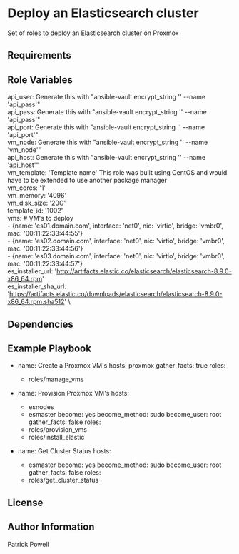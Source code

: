 Deploy an Elasticsearch cluster
=========

Set of roles to deploy an Elasticsearch cluster on Proxmox

Requirements
------------


Role Variables
--------------

  api_user: Generate this with "ansible-vault encrypt_string '<api password>' --name 'api_pass'"\
  api_pass: Generate this with "ansible-vault encrypt_string '<api password>' --name 'api_pass'"\
  api_port: Generate this with "ansible-vault encrypt_string '<port number>' --name 'api_port'"\
  vm_node: Generate this with "ansible-vault encrypt_string '<node name>' --name 'vm_node'"\
  api_host: Generate this with "ansible-vault encrypt_string '<host name>' --name 'api_host'"\
  vm_template: 'Template name' This role was built using CentOS and would have to be extended to use another package manager\
  vm_cores: '1'\
  vm_memory: '4096'\
  vm_disk_size: '20G'\
  template_id: '1002'\
  vms: # VM's to deploy\
    - {name: 'es01.domain.com', interface: 'net0', nic: 'virtio', bridge: 'vmbr0', mac: '00:11:22:33:44:55'}\
    - {name: 'es02.domain.com', interface: 'net0', nic: 'virtio', bridge: 'vmbr0', mac: '00:11:22:33:44:56'}\
    - {name: 'es03.domain.com', interface: 'net0', nic: 'virtio', bridge: 'vmbr0', mac: '00:11:22:33:44:57'}\
  es_installer_url: 'http://artifacts.elastic.co/elasticsearch/elasticsearch-8.9.0-x86_64.rpm' \
  es_installer_sha_url: 'https://artifacts.elastic.co/downloads/elasticsearch/elasticsearch-8.9.0-x86_64.rpm.sha512' \

Dependencies
------------

Example Playbook
----------------

  - name: Create a Proxmox VM's
    hosts: proxmox
    gather_facts: true
    roles:
      - roles/manage_vms
      
  - name: Provision Proxmox VM's
    hosts: 
      - esnodes
      - esmaster
    become: yes
    become_method: sudo
    become_user: root
    gather_facts: false
    roles:
      - roles/provision_vms
      - roles/install_elastic
  
  - name: Get Cluster Status
    hosts: 
      - esmaster
    become: yes
    become_method: sudo
    become_user: root
    gather_facts: false
    roles:
      - roles/get_cluster_status

License
-------


Author Information
------------------

Patrick Powell